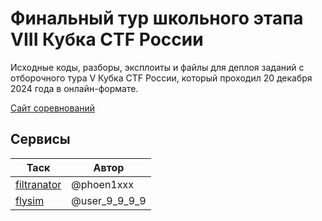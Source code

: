 # Финальный тур школьного этапа VIII Кубка CTF России

Исходные коды, разборы, эксплоиты и файлы для деплоя заданий с отборочного тура V Кубка CTF России, который проходил 20 декабря 2024 года в онлайн-формате.

[Сайт соревнований](https://ctfcup.ru/)

## Сервисы

| Таск                                | Автор         |
|-------------------------------------|---------------|
| [filtranator](services/filtranator) | @phoen1xxx    |
| [flysim](services/flysim)           | @user_9_9_9_9 |
